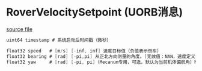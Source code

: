 # RoverVelocitySetpoint (UORB消息)


[source file](https://github.com/PX4/PX4-Autopilot/blob/main/msg/RoverVelocitySetpoint.msg)

```c
uint64 timestamp # 系统启动后时间戳（微秒）

float32 speed   # [m/s] [-inf, inf] 速度目标值（负值表示倒车）
float32 bearing # [rad] [-pi,pi] 从正北方向测量的角度。[无效值：NAN，速度定义在机体x轴方向]
float32 yaw     # [rad] [-pi, pi]（Mecanum专用，可选，默认为当前机体偏航角）NED坐标系下的机体偏航角目标值

```